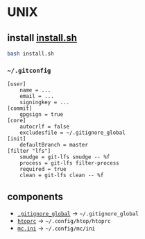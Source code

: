 # UNIX

## install [install.sh](install.sh)

```bash
bash install.sh
```

### `~/.gitconfig`

```
[user]
	name = ...
	email = ...
	signingkey = ...
[commit]
	gpgsign = true
[core]
	autocrlf = false
	excludesfile = ~/.gitignore_global
[init]
	defaultBranch = master
[filter "lfs"]
	smudge = git-lfs smudge -- %f
	process = git-lfs filter-process
	required = true
	clean = git-lfs clean -- %f
```

## components

- [`.gitignore_global`](.gitignore_global) -> `~/.gitignore_global`
- [`htoprc`](htoprc) -> `~/.config/htop/htoprc`
- [`mc.ini`](mc.ini) -> `~/.config/mc/ini`
